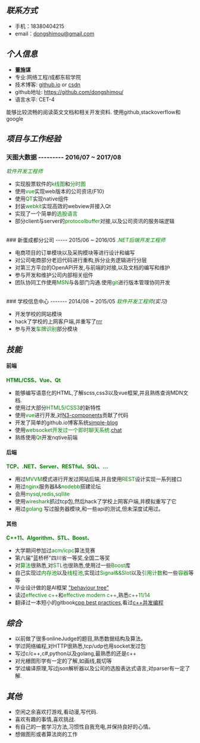 ## <i class="fa fa-phone"/> 联系方式</i>
* 手机：18380404215
* email：dongshimou@gmail.com

## <i class="fa fa-address-book"/> 个人信息</i>
* <strong>董施谋</strong>
* 专业:网络工程/成都东软学院
* 技术博客: [github.io](http://dongshimou.github.io) or [csdn](http://blog.csdn.net/dongshimou) 
* github地址: https://github.com/dongshimou/
* 语言水平: CET-4

能够比较流畅的阅读英文文档和相关开发资料.
使用github,stackoverflow和google

## <i class="fa fa-shield"/> 项目与工作经验</i>
### 天图大数据 --------- 2016/07 ~ 2017/08

<i class="fa fa-life-ring"/>
<span style="color:green">软件开发工程师</span></i>

* 实现股票软件的<span style="color:green">k线图</span>和<span style="color:green">分时图</span>
* 使用<span style="color:green">vue</span>实现web版本的公司资讯(F10)
* 使用<span style="color:green">QT</span>实现native组件
* 封装<span style="color:green">webkit</span>实现高效的webview并接入Qt
* 实现了一个简单的<span style="color:green">选股语言</span>
* 部分client与server的<span style="color:green">protocolbuffer</span>对接,以及公司资讯的服务端逻辑
<br/>
### 新蛋成都分公司 ----- 2015/06 ~ 2016/05

<i class="fa fa-life-ring"/>
<span style="color:green">.NET后端开发工程师</span></i>

* 电商项目的订单模块以及采购模块等进行设计和编写
* 对公司电商部分老旧代码进行重构,拆分业务逻辑进行分层
* 对第三方平台的OpenAPI开发,与前端的对接,以及文档的编写和维护
* 参与开发和维护公司内部相关组件
* 团队协同工作使用<span style="color:green">MSN</span>与各部门沟通.使用<span style="color:green">git</span>进行版本管理协同开发
<br/>
### 学校信息中心 ------- 2014/08 ~ 2015/05

<i class="fa fa-life-ring"/> 
<span style="color:green">软件开发工程师</span>(实习)</i>

* 开发学校的网站模块
* hack了学校的上网客户端,并重写了[rrr](https://github.com/dongshimou/rrr)
* 参与开发<span style="color:green">车牌识别</span>部分模块

## <i class="fa fa-diamond"/>技能</i>

#### 前端
<strong><span style="color:green">HTML/CSS、Vue、Qt</span></strong>
* 能够编写语意化的HTML,了解scss,css3以及vue框架,并且熟练查询MDN文档.
* 使用过大部分<span style="color:green">HTML5/CSS3</span>的新特性
* 使用<span style="color:green">vue</span>进行开发,对[N3-components](https://github.com/dongshimou/N3-components)贡献了代码
* 开发了简单的github.io博客系统[simple-blog](https://github.com/dongshimou/simple-blog)
* 使用<span style="color:green">websocket<span>开发过一个即时聊天系统.[chat](https://github.com/dongshimou/chat)
* 熟练使用<span style="color:green">Qt</span>开发nqtive前端

#### 后端
<strong><span style="color:green">TCP、.NET、Server、RESTful、SQL、...</span></strong>
* 用过<span style="color:green">MVVM</span>模式进行开发过网站后端,并且使用<span style="color:green">REST</span>设计实现一系列接口
* 用过<span style="color:green">nginx</span>服务器&&<span style="color:green">nodebb</span>搭建论坛
* 会用<span style="color:green">mysql</span>,<span style="color:green">redis</span>,<span style="color:green">sqllite</span>
* 使用<span style="color:green">wireshark</span>抓过tcp包,然后hack了学校上网客户端,并模拟重写了它
* 用过<span style="color:green">golang </span>写过服务器模块,和一些api的测试,但未深度试用过。

#### 其他
<strong><span style="color:green">C++11、Algorithm、STL、Boost、</span></strong>
* 大学期间参加过<span style="color:green">acm/icpc</span>算法竞赛
* 第六届"蓝桥杯"四川省一等奖,全国二等奖
* 对<span style="color:green">算法</span>很熟悉,对<span style="color:green">STL</span>也很熟悉,使用过一些<span style="color:green">Boost</span>库
* 自己实现过<span style="color:green">内存池</span>以及<span style="color:green">线程池</span>,实现过<span style="color:green">Signal&&Slot</span>以及<span style="color:green">引用计数</span>和一些<span style="color:green">容器</span>等等
* 毕业设计做的是AI框架 ["behaviour tree"](https://github.com/dongshimou/BehaviorTree)
* 读过<span style="color:green">effective c++</span>和<span style="color:green">effective modern c++</span>,熟悉<span style="color:green">c++11/14</span>
* 翻译过一本短小的gitbook[cpp best practices](http://bbs.fuckneusoft.com/topic/11/cpp-best-practices-%E8%AF%91%E6%96%87-%E4%B8%80),看过[c++并发编程](https://www.gitbook.com/book/chenxiaowei/cpp_concurrency_in_action/details)

## <i class="fa fa-rocket"/>综合</i>
* 以前做了很多onlineJudge的题目,熟悉数据结构及算法。
* 学过网络编程,对HTTP很熟悉,tcp/udp也用socket发过包
* 写过c/c++,c#,python以及golang,最熟悉的还是c++
* 对光栅图形学有一定的了解,如画线,裁切等
* 学过编译原理,写过json解析器以及公司的选股表达式语言,对parser有一定了解.

## <i class="fa fa-gamepad"/>其他</i>
* 空闲之余喜欢打游戏,看动漫,写代码.
* 喜欢有趣的事情,喜欢挑战.
* 有自己的一套学习方法,习惯性自我充电,并保持良好的心情。
* 想做图形或者算法岗的工作
